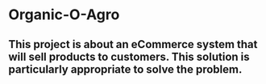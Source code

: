 # Organic-O-Agro
## This project is about an eCommerce system that will sell products to customers. This solution is particularly appropriate to solve the problem.
